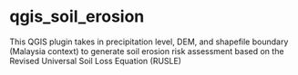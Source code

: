 # qgis_soil_erosion
This QGIS plugin takes in precipitation level, DEM, and shapefile boundary (Malaysia context) to generate soil erosion risk assessment based on the Revised Universal Soil Loss Equation (RUSLE) 
